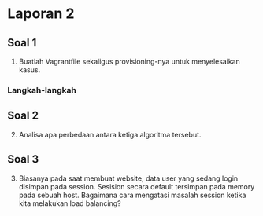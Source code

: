 # Laporan 2

## Soal 1

1. Buatlah Vagrantfile sekaligus provisioning-nya untuk menyelesaikan kasus.

### Langkah-langkah


## Soal 2

2. Analisa apa perbedaan antara ketiga algoritma tersebut.


## Soal 3

3. Biasanya pada saat membuat website, data user yang sedang login disimpan pada session. Sesision secara default tersimpan pada memory pada sebuah host. Bagaimana cara mengatasi masalah session ketika kita melakukan load balancing?
